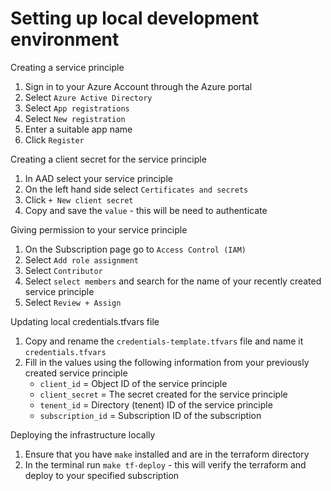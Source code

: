 # Setting up local development environment

Creating a service principle
1. Sign in to your Azure Account through the Azure portal
2. Select `Azure Active Directory`
3. Select `App registrations`
4. Select `New registration`
5. Enter a suitable app name
6. Click `Register`

Creating a client secret for the service principle
1. In AAD select your service principle
2. On the left hand side select `Certificates and secrets`
3. Click `+ New client secret`
4. Copy and save the `value` - this will be need to authenticate

Giving permission to your service principle
1. On the Subscription page go to `Access Control (IAM)`
2. Select `Add role assignment`
3. Select `Contributor`
4. Select `select members` and search for the name of your recently created service principle
5. Select `Review + Assign`

Updating local credentials.tfvars file
1. Copy and rename the `credentials-template.tfvars` file and name it `credentials.tfvars`
2. Fill in the values using the following information from your previously created service principle
    - `client_id` = Object ID of the service principle
    - `client_secret` = The secret created for the service principle
    - `tenent_id` = Directory (tenent) ID of the service principle
    - `subscription_id` = Subscription ID of the subscription
 
Deploying the infrastructure locally
1. Ensure that you have `make` installed and are in the terraform directory
2. In the terminal run `make tf-deploy` - this will verify the terraform and deploy to your specified subscription